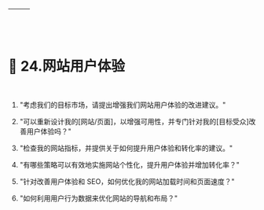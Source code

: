 | ![image](img/chapter_title_corner_decoration_left.png) |  | ![image](img/chapter_title_corner_decoration_right.png) |
| --- | --- | --- |

![image](img/chapter_title_above.png)

#  24.网站用户体验

![image](img/chapter_title_below.png)

1.  "考虑我们的目标市场，请提出增强我们网站用户体验的改进建议。"

1.  "可以重新设计我的[网站/页面]，以增强可用性，并专门针对我的[目标受众]改善用户体验吗？"

1.  "检查我的网站指标，并提供关于如何提升用户体验和转化率的建议。"

1.  "有哪些策略可以有效地实施网站个性化，提升用户体验并增加转化率？"

1.  "针对改善用户体验和 SEO，如何优化我的网站加载时间和页面速度？"

1.  "如何利用用户行为数据来优化网站的导航和布局？"
